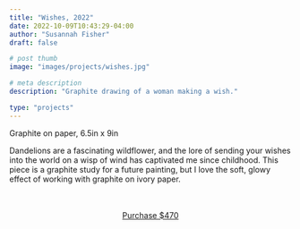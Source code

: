 ```yaml
---
title: "Wishes, 2022"
date: 2022-10-09T10:43:29-04:00
author: "Susannah Fisher"
draft: false

# post thumb
image: "images/projects/wishes.jpg"

# meta description
description: "Graphite drawing of a woman making a wish."

type: "projects"
---
```


<figcaption>Graphite on paper, 6.5in x 9in</figcaption>

Dandelions are a fascinating wildflower, and the lore of sending your wishes into the world on a wisp of wind has captivated me since childhood. This piece is a graphite study for a future painting, but I love the soft, glowy effect of working with graphite on ivory paper.

<br>
<br>
<center><a href="https://buy.stripe.com/00g02jeCZdwC4WQ7ss" class="btn btn-outline-primary" target="_blank">Purchase $470</a></center>






